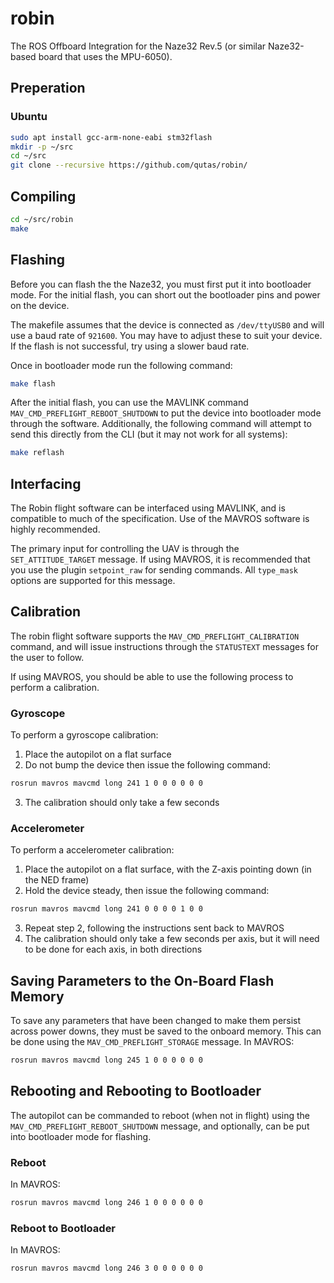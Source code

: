 # robin
The ROS Offboard Integration for the Naze32 Rev.5 (or similar Naze32-based board that uses the MPU-6050). 

## Preperation
### Ubuntu
```sh
sudo apt install gcc-arm-none-eabi stm32flash
mkdir -p ~/src
cd ~/src
git clone --recursive https://github.com/qutas/robin/
```

## Compiling
```sh
cd ~/src/robin
make
```

## Flashing
Before you can flash the the Naze32, you must first put it into bootloader mode. For the initial flash, you can short out the bootloader pins and power on the device.

The makefile assumes that the device is connected as `/dev/ttyUSB0` and will use a baud rate of `921600`. You may have to adjust these to suit your device. If the flash is not successful, try using a slower baud rate.

Once in bootloader mode run the following command:
```sh
make flash
```

After the initial flash, you can use the MAVLINK command `MAV_CMD_PREFLIGHT_REBOOT_SHUTDOWN` to put the device into bootloader mode through the software. Additionally, the following command will attempt to send this directly from the CLI (but it may not work for all systems):
```sh
make reflash
```

## Interfacing
The Robin flight software can be interfaced using MAVLINK, and is compatible to much of the specification. Use of the MAVROS software is highly recommended.

The primary input for controlling the UAV is through the `SET_ATTITUDE_TARGET` message. If using MAVROS, it is recommended that you use the plugin `setpoint_raw` for sending commands. All `type_mask` options are supported for this message.

## Calibration
The robin flight software supports the `MAV_CMD_PREFLIGHT_CALIBRATION` command, and will issue instructions through the `STATUSTEXT` messages for the user to follow.

If using MAVROS, you should be able to use the following process to perform a calibration.

### Gyroscope
To perform a gyroscope calibration:
1. Place the autopilot on a flat surface
2. Do not bump the device then issue the following command:
```sh
rosrun mavros mavcmd long 241 1 0 0 0 0 0 0
```
3. The calibration should only take a few seconds

### Accelerometer
To perform a accelerometer calibration:
1. Place the autopilot on a flat surface, with the Z-axis pointing down (in the NED frame)
2. Hold the device steady, then issue the following command:
```sh
rosrun mavros mavcmd long 241 0 0 0 0 1 0 0
```
3. Repeat step 2, following the instructions sent back to MAVROS
4. The calibration should only take a few seconds per axis, but it will need to be done for each axis, in both directions

## Saving Parameters to the On-Board Flash Memory
To save any parameters that have been changed to make them persist across power downs, they must be saved to the onboard memory. This can be done using the `MAV_CMD_PREFLIGHT_STORAGE` message. In MAVROS:
```sh
rosrun mavros mavcmd long 245 1 0 0 0 0 0 0
```

## Rebooting and Rebooting to Bootloader
The autopilot can be commanded to reboot (when not in flight) using the `MAV_CMD_PREFLIGHT_REBOOT_SHUTDOWN` message, and optionally, can be put into bootloader mode for flashing.

### Reboot
In MAVROS:
```sh
rosrun mavros mavcmd long 246 1 0 0 0 0 0 0
```

### Reboot to Bootloader
In MAVROS:
```sh
rosrun mavros mavcmd long 246 3 0 0 0 0 0 0
```







